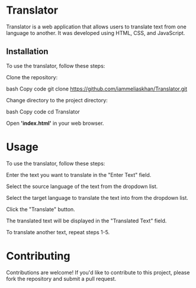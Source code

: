 # Translator

Translator is a web application that allows users to translate text from one language to another. It was developed using HTML, CSS, and JavaScript.

## Installation

To use the translator, follow these steps:

Clone the repository:

bash
Copy code
git clone https://github.com/iammeliaskhan/Translator.git

Change directory to the project directory:

bash
Copy code
cd Translator

Open **'index.html'** in your web browser.

# Usage

To use the translator, follow these steps:

Enter the text you want to translate in the "Enter Text" field.

Select the source language of the text from the dropdown list.

Select the target language to translate the text into from the dropdown list.

Click the "Translate" button.

The translated text will be displayed in the "Translated Text" field.

To translate another text, repeat steps 1-5.

# Contributing

Contributions are welcome! If you'd like to contribute to this project, please fork the repository and submit a pull request.
